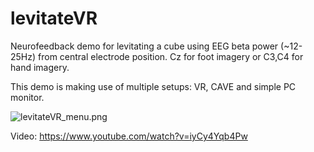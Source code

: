 # levitateVR
Neurofeedback demo for levitating a cube using EEG beta power (~12-25Hz) from central electrode position. Cz for foot imagery or C3,C4 for hand imagery.

This demo is making use of multiple setups: VR, CAVE and simple PC monitor.

![levitateVR_menu.png](http://i.imgur.com/UqdeFAo.png)

Video: https://www.youtube.com/watch?v=iyCy4Yqb4Pw